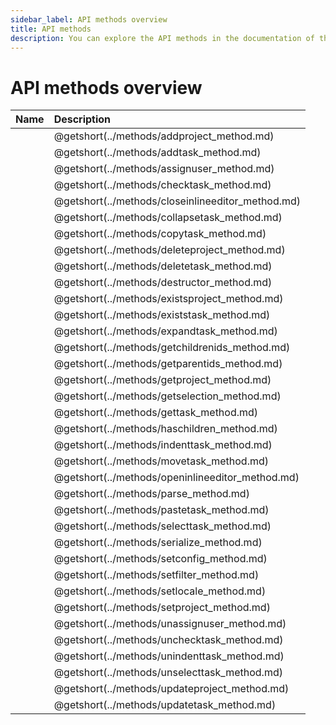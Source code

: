 ```yaml
---
sidebar_label: API methods overview
title: API methods
description: You can explore the API methods in the documentation of the DHTMLX JavaScript To Do List library. Browse developer guides and API reference, try out code examples and live demos, and download a free 30-day evaluation version of DHTMLX To Do List.
---
```


# API methods overview

| Name                                       | Description                                       |
| :----------------------------------------- | :------------------------------------------------ |
| [](../methods/addproject_method.md)        | @getshort(../methods/addproject_method.md)        |
| [](../methods/addtask_method.md)           | @getshort(../methods/addtask_method.md)           |
| [](../methods/assignuser_method.md)        | @getshort(../methods/assignuser_method.md)        |
| [](../methods/checktask_method.md)         | @getshort(../methods/checktask_method.md)         |
| [](../methods/closeinlineeditor_method.md) | @getshort(../methods/closeinlineeditor_method.md) |
| [](../methods/collapsetask_method.md)      | @getshort(../methods/collapsetask_method.md)      |
| [](../methods/copytask_method.md)          | @getshort(../methods/copytask_method.md)          |
| [](../methods/deleteproject_method.md)     | @getshort(../methods/deleteproject_method.md)     |
| [](../methods/deletetask_method.md)        | @getshort(../methods/deletetask_method.md)        |
| [](../methods/destructor_method.md)        | @getshort(../methods/destructor_method.md)        |
| [](../methods/existsproject_method.md)     | @getshort(../methods/existsproject_method.md)     |
| [](../methods/existstask_method.md)        | @getshort(../methods/existstask_method.md)        |
| [](../methods/expandtask_method.md)        | @getshort(../methods/expandtask_method.md)        |
| [](../methods/getchildrenids_method.md)    | @getshort(../methods/getchildrenids_method.md)    |
| [](../methods/getparentids_method.md)      | @getshort(../methods/getparentids_method.md)      |
| [](../methods/getproject_method.md)        | @getshort(../methods/getproject_method.md)        |
| [](../methods/getselection_method.md)      | @getshort(../methods/getselection_method.md)      |
| [](../methods/gettask_method.md)           | @getshort(../methods/gettask_method.md)           |
| [](../methods/haschildren_method.md)       | @getshort(../methods/haschildren_method.md)       |
| [](../methods/indenttask_method.md)        | @getshort(../methods/indenttask_method.md)        |
| [](../methods/movetask_method.md)          | @getshort(../methods/movetask_method.md)          |
| [](../methods/openinlineeditor_method.md)  | @getshort(../methods/openinlineeditor_method.md)  |
| [](../methods/parse_method.md)             | @getshort(../methods/parse_method.md)             |
| [](../methods/pastetask_method.md)         | @getshort(../methods/pastetask_method.md)         |
| [](../methods/selecttask_method.md)        | @getshort(../methods/selecttask_method.md)        |
| [](../methods/serialize_method.md)         | @getshort(../methods/serialize_method.md)         |
| [](../methods/setconfig_method.md)         | @getshort(../methods/setconfig_method.md)         |
| [](../methods/setfilter_method.md)         | @getshort(../methods/setfilter_method.md)         |
| [](../methods/setlocale_method.md)         | @getshort(../methods/setlocale_method.md)         |
| [](../methods/setproject_method.md)        | @getshort(../methods/setproject_method.md)        |
| [](../methods/unassignuser_method.md)      | @getshort(../methods/unassignuser_method.md)      |
| [](../methods/unchecktask_method.md)       | @getshort(../methods/unchecktask_method.md)       |
| [](../methods/unindenttask_method.md)      | @getshort(../methods/unindenttask_method.md)      |
| [](../methods/unselecttask_method.md)      | @getshort(../methods/unselecttask_method.md)      |
| [](../methods/updateproject_method.md)     | @getshort(../methods/updateproject_method.md)     |
| [](../methods/updatetask_method.md)        | @getshort(../methods/updatetask_method.md)        |